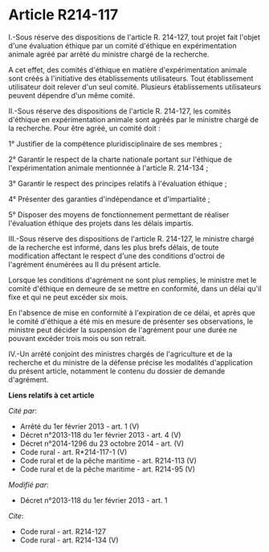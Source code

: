 # Article R214-117

I.-Sous réserve des dispositions de l'article R. 214-127, tout projet fait l'objet d'une évaluation éthique par un comité
d'éthique en expérimentation animale agréé par arrêté du ministre chargé de la recherche. 

A cet effet, des comités d'éthique en matière d'expérimentation animale sont créés à l'initiative des établissements
utilisateurs. Tout établissement utilisateur doit relever d'un seul comité. Plusieurs établissements utilisateurs peuvent
dépendre d'un même comité. 

II.-Sous réserve des dispositions de l'article R. 214-127, les comités d'éthique en expérimentation animale sont agréés par
le ministre chargé de la recherche. Pour être agréé, un comité doit : 

1° Justifier de la compétence pluridisciplinaire de ses membres ; 

2° Garantir le respect de la charte nationale portant sur l'éthique de l'expérimentation animale mentionnée à l'article R.
214-134 ; 

3° Garantir le respect des principes relatifs à l'évaluation éthique ; 

4° Présenter des garanties d'indépendance et d'impartialité ; 

5° Disposer des moyens de fonctionnement permettant de réaliser l'évaluation éthique des projets dans les délais impartis. 

III.-Sous réserve des dispositions de l'article R. 214-127, le ministre chargé de la recherche est informé, dans les plus
brefs délais, de toute modification affectant le respect d'une des conditions d'octroi de l'agrément énumérées au II du
présent article. 

Lorsque les conditions d'agrément ne sont plus remplies, le ministre met le comité d'éthique en demeure de se mettre en
conformité, dans un délai qu'il fixe et qui ne peut excéder six mois. 

En l'absence de mise en conformité à l'expiration de ce délai, et après que le comité d'éthique a été mis en mesure de
présenter ses observations, le ministre peut décider la suspension de l'agrément pour une durée ne pouvant excéder trois mois
ou son retrait. 

IV.-Un arrêté conjoint des ministres chargés de l'agriculture et de la recherche et du ministre de la défense précise les
modalités d'application du présent article, notamment le contenu du dossier de demande d'agrément.

**Liens relatifs à cet article**

_Cité par_:

  - Arrêté du 1er février 2013 - art. 1 (V)
  - Décret n°2013-118 du 1er février 2013 - art. 4 (V)
  - Décret n°2014-1296 du 23 octobre 2014 - art. (V)
  - Code rural - art. R*214-117-1 (V)
  - Code rural et de la pêche maritime - art. R214-113 (V)
  - Code rural et de la pêche maritime - art. R214-95 (V)

_Modifié par_:

  - Décret n°2013-118 du 1er février 2013 - art. 1

_Cite_:

  - Code rural - art. R214-127
  - Code rural - art. R214-134 (V)
